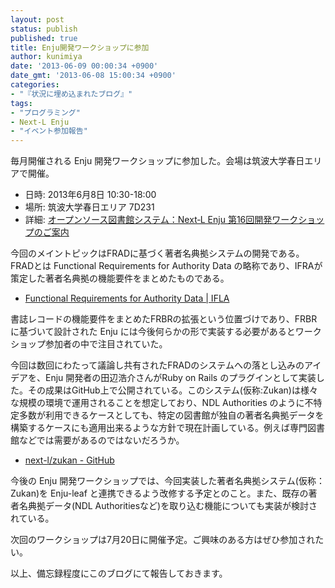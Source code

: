```yaml
---
layout: post
status: publish
published: true
title: Enju開発ワークショップに参加
author: kunimiya
date: '2013-06-09 00:00:34 +0900'
date_gmt: '2013-06-08 15:00:34 +0900'
categories:
- "『状況に埋め込まれたブログ』"
tags:
- "プログラミング"
- Next-L Enju
- "イベント参加報告"
---
```

<p>毎月開催される Enju 開発ワークショップに参加した。会場は筑波大学春日エリアで開催。</p>
<ul>
<li>日時: 2013年6月8日 10:30-18:00</li>
<li>場所: 筑波大学春日エリア 7D231</li>
<li>詳細: <a href="http://www.next-l.jp/?page=enju-ws016">オープンソース図書館システム：Next‐L Enju 第16回開発ワークショップのご案内</a></li>
</ul>
<p>今回のメイントピックはFRADに基づく著者名典拠システムの開発である。FRADとは Functional Requirements for Authority Data の略称であり、IFRAが策定した著者名典拠の機能要件をまとめたものである。</p>
<ul>
<li><a href="http://www.ifla.org/publications/functional-requirements-for-authority-data">Functional Requirements for Authority Data | IFLA</a></li>
</ul>
<p>書誌レコードの機能要件をまとめたFRBRの拡張という位置づけであり、FRBRに基づいて設計された Enju には今後何らかの形で実装する必要があるとワークショップ参加者の中で注目されていた。</p>
<p>今回は数回にわたって議論し共有されたFRADのシステムへの落とし込みのアイデアを、Enju 開発者の田辺浩介さんがRuby on Rails のプラグインとして実装した。その成果はGitHub上で公開されている。このシステム(仮称:Zukan)は様々な規模の環境で運用されることを想定しており、NDL Authorities のように不特定多数が利用できるケースとしても、特定の図書館が独自の著者名典拠データを構築するケースにも適用出来るような方針で現在計画している。例えば専門図書館などでは需要があるのではないだろうか。</p>
<ul>
<li><a href="https://github.com/next-l/zukan">next-l/zukan - GitHub</a></li>
</ul>
<p>今後の Enju 開発ワークショップでは、今回実装した著者名典拠システム(仮称：Zukan)を Enju-leaf と連携できるよう改修する予定とのこと。また、既存の著者名典拠データ(NDL Authoritiesなど)を取り込む機能についても実装が検討されている。</p>
<p>次回のワークショップは7月20日に開催予定。ご興味のある方はぜひ参加されたい。</p>
<p>以上、備忘録程度にこのブログにて報告しておきます。</p>
